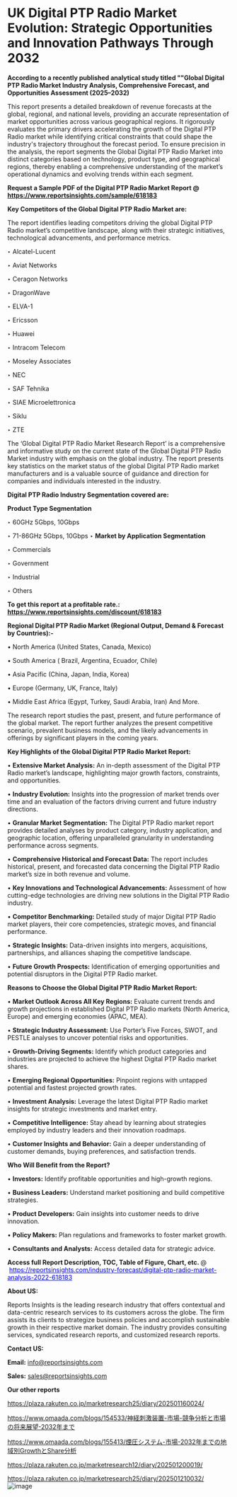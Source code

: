 # UK Digital PTP Radio Market Evolution: Strategic Opportunities and Innovation Pathways Through 2032

<strong>According to a recently published analytical study titled ""Global Digital PTP Radio Market Industry Analysis, Comprehensive Forecast, and Opportunities Assessment (2025–2032)</strong>

This report presents a detailed breakdown of revenue forecasts at the global, regional, and national levels, providing an accurate representation of market opportunities across various geographical regions. It rigorously evaluates the primary drivers accelerating the growth of the Digital PTP Radio market while identifying critical constraints that could shape the industry's trajectory throughout the forecast period. To ensure precision in the analysis, the report segments the Global Digital PTP Radio Market into distinct categories based on technology, product type, and geographical regions, thereby enabling a comprehensive understanding of the market’s operational dynamics and evolving trends within each segment.

<strong>Request a Sample PDF of the Digital PTP Radio Market Report </strong><strong>@<a href=https://www.reportsinsights.com/sample/618183 style=color:#0000ff;> https://www.reportsinsights.com/sample/618183</a></strong></font>

<strong>Key Competitors of the Global Digital PTP Radio Market are:</strong>

The report identifies leading competitors driving the global Digital PTP Radio market’s competitive landscape, along with their strategic initiatives, technological advancements, and performance metrics.

‣ Alcatel-Lucent

‣ Aviat Networks

‣ Ceragon Networks

‣ DragonWave

‣ ELVA-1

‣ Ericsson

‣ Huawei

‣ Intracom Telecom

‣ Moseley Associates

‣ NEC

‣ SAF Tehnika

‣ SIAE Microelettronica

‣ Siklu

‣ ZTE

The ‘Global Digital PTP Radio Market Research Report’ is a comprehensive and informative study on the current state of the Global Digital PTP Radio Market industry with emphasis on the global industry. The report presents key statistics on the market status of the global Digital PTP Radio market manufacturers and is a valuable source of guidance and direction for companies and individuals interested in the industry.

<strong>Digital PTP Radio Industry Segmentation covered are:</strong>

<strong>Product Type Segmentation</strong>

‣ 60GHz 5Gbps, 10Gbps

‣ 71-86GHz 5Gbps, 10Gbps
‣ 
<strong>Market by Application Segmentation</strong>

‣ Commercials

‣ Government

‣ Industrial

‣ Others

<strong>To get this report at a profitable rate.: <a href=https://www.reportsinsights.com/discount/618183 style=color:#0000ff;>https://www.reportsinsights.com/discount/618183</a></strong></font>

<strong>Regional Digital PTP Radio Market (Regional Output, Demand &amp; Forecast by Countries):-</strong>

• North America (United States, Canada, Mexico)

• South America ( Brazil, Argentina, Ecuador, Chile)

• Asia Pacific (China, Japan, India, Korea)

• Europe (Germany, UK, France, Italy)

• Middle East Africa (Egypt, Turkey, Saudi Arabia, Iran) And More.

The research report studies the past, present, and future performance of the global market. The report further analyzes the present competitive scenario, prevalent business models, and the likely advancements in offerings by significant players in the coming years.

<strong>Key Highlights of the Global Digital PTP Radio Market Report:</strong>

• <strong>Extensive Market Analysis:</strong> An in-depth assessment of the Digital PTP Radio market’s landscape, highlighting major growth factors, constraints, and opportunities.

• <strong>Industry Evolution:</strong> Insights into the progression of market trends over time and an evaluation of the factors driving current and future industry directions.

• <strong>Granular Market Segmentation:</strong> The Digital PTP Radio market report provides detailed analyses by product category, industry application, and geographic location, offering unparalleled granularity in understanding performance across segments.

• <strong>Comprehensive Historical and Forecast Data:</strong> The report includes historical, present, and forecasted data concerning the Digital PTP Radio market’s size in both revenue and volume.

• <strong>Key Innovations and Technological Advancements:</strong> Assessment of how cutting-edge technologies are driving new solutions in the Digital PTP Radio industry.

• <strong>Competitor Benchmarking:</strong> Detailed study of major Digital PTP Radio market players, their core competencies, strategic moves, and financial performance.

• <strong>Strategic Insights:</strong> Data-driven insights into mergers, acquisitions, partnerships, and alliances shaping the competitive landscape.

• <strong>Future Growth Prospects:</strong> Identification of emerging opportunities and potential disruptors in the Digital PTP Radio market.

<strong>Reasons to Choose the Global Digital PTP Radio Market Report:</strong>

• <strong>Market Outlook Across All Key Regions:</strong> Evaluate current trends and growth projections in established Digital PTP Radio markets (North America, Europe) and emerging economies (APAC, MEA).

• <strong>Strategic Industry Assessment:</strong> Use Porter’s Five Forces, SWOT, and PESTLE analyses to uncover potential risks and opportunities.

• <strong>Growth-Driving Segments:</strong> Identify which product categories and industries are projected to achieve the highest Digital PTP Radio market shares.

• <strong>Emerging Regional Opportunities:</strong> Pinpoint regions with untapped potential and fastest projected growth rates.

• <strong>Investment Analysis:</strong> Leverage the latest Digital PTP Radio market insights for strategic investments and market entry.

• <strong>Competitive Intelligence:</strong> Stay ahead by learning about strategies employed by industry leaders and their innovation roadmaps.

• <strong>Customer Insights and Behavior:</strong> Gain a deeper understanding of customer demands, buying preferences, and satisfaction trends.

<strong>Who Will Benefit from the Report?</strong>

• <strong>Investors:</strong> Identify profitable opportunities and high-growth regions.

• <strong>Business Leaders:</strong> Understand market positioning and build competitive strategies.

• <strong>Product Developers:</strong> Gain insights into customer needs to drive innovation.

• <strong>Policy Makers:</strong> Plan regulations and frameworks to foster market growth.

• <strong>Consultants and Analysts:</strong> Access detailed data for strategic advice.
</ul>
<strong>Access full Report Description, TOC, Table of Figure, Chart, etc. </strong>@  <a href=https://reportsinsights.com/industry-forecast/digital-ptp-radio-market-analysis-2022-618183 style=color:#0000ff;>https://reportsinsights.com/industry-forecast/digital-ptp-radio-market-analysis-2022-618183</a></font>

<strong><strong>About US</strong>:</strong>

Reports Insights is the leading research industry that offers contextual and data-centric research services to its customers across the globe. The firm assists its clients to strategize business policies and accomplish sustainable growth in their respective market domain. The industry provides consulting services, syndicated research reports, and customized research reports.

<strong>Contact US:</strong>

<p class=""""><b>Email:</b> <a href=mailto:info@reportsinsights.com>info@reportsinsights.com</a></p>
<p class=""""><b>Sales:</b> <a href=mailto:sales@reportsinsights.com>sales@reportsinsights.com</a></p>

<strong>Our other reports</strong>

<a href=https://plaza.rakuten.co.jp/marketresearch25/diary/202501160024/>https://plaza.rakuten.co.jp/marketresearch25/diary/202501160024/</a>

<a href=https://www.omaada.com/blogs/154533/神経刺激装置-市場-競争分析と市場の将来展望-2032年まで>https://www.omaada.com/blogs/154533/神経刺激装置-市場-競争分析と市場の将来展望-2032年まで</a>

<a href=https://www.omaada.com/blogs/155413/煙圧システム-市場-2032年までの地域別GrowthとShare分析>https://www.omaada.com/blogs/155413/煙圧システム-市場-2032年までの地域別GrowthとShare分析</a>

<a href=https://plaza.rakuten.co.jp/marketresearch12/diary/202501200019/>https://plaza.rakuten.co.jp/marketresearch12/diary/202501200019/</a>

<a href=https://plaza.rakuten.co.jp/marketresearch25/diary/202501210032/>https://plaza.rakuten.co.jp/marketresearch25/diary/202501210032/</a>
![image](https://github.com/user-attachments/assets/1bea4360-b90f-48e9-a403-92e54f38f6d7)
